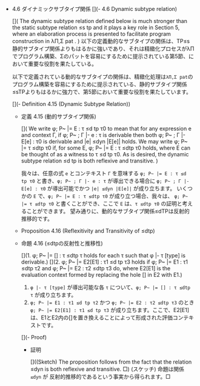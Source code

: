 - 4.6 ダイナミックサブタイプ関係
	[](- 4.6 Dynamic subtype relation)

	[](
	The dynamic subtype relation defined below is much stronger than the static subtype relation ≤s tp and it plays a key role in Section 5, where an elaboration process is presented to facilitate program construction in λΠ,Σ pat .
	)
	以下の定義動的なサブタイプの関係は、TP≤s静的サブタイプ関係よりもはるかに強いであり、それは精緻化プロセスがλΠでプログラム構築、Σのパットを容易にするために提示されている第5節、において重要な役割を果たしている。

	以下で定義されている動的なサブタイプの関係は、精緻化処理は`λΠ,Σ pat`のプログラム構築を容易にするために提示されている、静的サブタイプ関係≤sTPよりもはるかに強力で、第5節において重要な役割を果たしています。

	[](- Definition 4.15 (Dynamic Subtype Relation))

	- 定義 4.15 (動的サブタイプ関係)

		[](
		We write φ; P~ |= E : τ ≤d tp τ0 to mean that for any expression e and context Γ, if φ; P~ ; Γ |- e : τ is derivable then both φ; P~ ; Γ |- E[e] : τ0 is derivable and |e| ≤dyn |E[e]| holds.
		We may write φ; P~ |= τ ≤dtp τ0 if, for some E, φ; P~ |= E : τ ≤dtp τ0 holds, where E can be thought of as a witness to τ ≤d tp τ0.
		As is desired, the dynamic subtype relation ≤d tp is both reflexive and transitive.
		)
		
		我々は、任意の式 `e` とコンテキスト `Γ` を意味する `φ; P~ |= E : τ ≤d tp τ0` と書き、`φ; P~ ; Γ |- e : τ` が導出できる場合に `φ; P~ ; Γ |- E[e] : τ0` が導出可能でかつ `|e| ≤dyn |E[e]|` が成り立ちます。
		いくつかの `E` で、`φ; P~ |= E : τ ≤dtp τ0` が成り立つ場合、我々は、 `φ; P~ |= τ ≤dtp τ0` と書くことができ、ここで `E` は、`τ ≤dtp τ0` の証明と考えることができます。
		望み通りに、動的なサブタイプ関係≤dTPは反射的推移的です。

	- Proposition 4.16 (Reflexitivity and Transitivity of ≤dtp)
	- 命題 4.16 (≤dtpの反射性と推移性)

		[](1. φ; P~ |= [] : τ ≤dtp τ holds for each τ such that φ |- τ [type] is derivable.)
		[](2. φ; P~ |= E2[E1] : τ1 ≤d tp τ3 holds if φ; P~ |= E1 : τ1 ≤dtp τ2 and φ; P~ |= E2 : τ2 ≤dtp τ3 do, where E2[E1] is the evaluation context formed by replacing the hole [] in E2 with E1.)

		1. `φ |- τ [type]` が導出可能な各 `τ` について、`φ; P~ |= [] : τ ≤dtp τ` が成り立ちます。
		2. `φ; P~ |= E1 : τ1 ≤d tp τ2` かつ `φ; P~ |= E2 : τ2 ≤dtp τ3` のとき `φ; P~ |= E2[E1] : τ1 ≤d tp τ3` が成り立ちます。ここで、E2[E1]は、E1とE2内の[]を置き換えることによって形成された評価コンテキストです。

		[](- Proof)
		- 証明

			[]((Sketch) The proposition follows from the fact that the relation ≤dyn is both reflexive and transitive. □)
			(スケッチ) 命題は関係 `≤dyn` が 反射的推移的であるという事実から得られます。□
